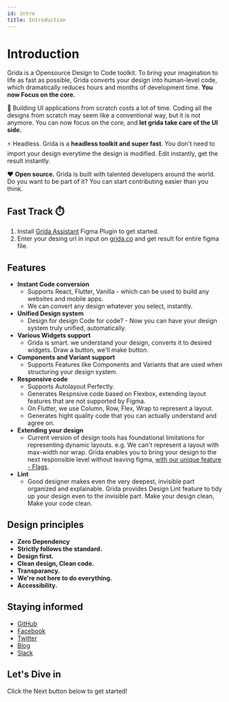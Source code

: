 ```yaml
---
id: intro
title: Introduction
---
```


# Introduction

Grida is a Opensource Design to Code toolkit. To bring your imagination to life as fast as possible, Grida converts your design into human-level code, which dramatically reduces hours and months of development time. **You now Focus on the core.**

💸 Building UI applications from scratch costs a lot of time. Coding all the designs from scratch may seem like a conventional way, but it is not anymore. You can now focus on the core, and **let grida take care of the UI side.**

⚡️ Headless. Grida is a **headless toolkit and super fast**. You don't need to import your design everytime the design is modified. Edit instantly, get the result instantly.

❤️ **Open source.** Grida is built with talented developers around the world. Do you want to be part of it? You can start contributing easier than you think.

## Fast Track ⏱️

1. Install [Grida Assistant](https://grida.co/assistant) Figma Plugin to get started.
2. Enter your desing url in input on [grida.co](https://grida.co) and get result for entire figma file.

## Features

- **Instant Code conversion**
  - Supports React, Flutter, Vanilla - which can be used to build any websites and mobile apps.
  - We can convert any design whatever you select, instantly.
- **Unified Design system**
  - Design for design Code for code? - Now you can have your design system truly unified, automatically.
- **Various Widgets support**
  - Grida is smart. we understand your design, converts it to desired widgets. Draw a button, we'll make button.
- **Components and Variant support**
  - Supports Features like Components and Variants that are used when structuring your design system.
- **Responsive code**
  - Supports Autolayout Perfectly.
  - Generates Respnsive code based on Flexbox, extending layout features that are not supported by Figma.
  - On Flutter, we use Column, Row, Flex, Wrap to represent a layout.
  - Generates hight quality code that you can actually understand and agree on.
- **Extending your design**
  - Current version of design tools has foundational limitations for representing dynamic layouts. e.g. We can't represent a layout with max-width nor wrap. Grida enables you to bring your design to the next responsible level without leaving figma, [with our unique feature - Flags][flags-docs].
- **Lint**
  - Good designer makes even the very deepest, invisible part organized and explainable. Grida provides Design Lint feature to tidy up your design even to the invisible part. Make your design clean, Make your code clean.

## Design principles

- **Zero Dependency**
  <!-- TODO: , but available on prod -->
- **Strictly follows the standard.**
  <!-- TODO: , but available on prod -->
- **Design first.**
  <!-- TODO: , but available on prod -->
- **Clean design, Clean code.**
  <!-- TODO: , but available on prod -->
- **Transparancy.**
  <!-- TODO: , but available on prod -->
- **We're not here to do everything.**
  <!-- TODO: , but available on prod -->
- **Accessibility.**
  <!-- TODO: , but available on prod -->

## Staying informed

- [GitHub][grida-github]
- [Facebook][grida-facebook]
- [Twitter][grida-twitter]
- [Blog][grida-blog]
- [Slack][grida-join-slack]

## Let's Dive in

Click the Next button below to get started!

<!-- --------------- -->

[grida-website-signup]: https://accounts.grida.co/signup
[grida-youtube]: https://www.youtube.com/channel/UCgJO5apXl_pXRfTxNrkbEBw
[grida-github]: https://github.com/gridaco
[grida-join-slack]: https://grida.co/join-slack
[grida-blog]: https://grida.co/blog
[grida-reddit]: https://www.reddit.com/r/gridaco/
[grida-twitter]: https://twitter.com/grida_co
[grida-facebook]: https://www.facebook.com/grida.co
[grida-instagram]: https://www.instagram.com/grida.co
[contributor-covenant]: https://www.contributor-covenant.org/
[grida-codeofconduct]: https://github.com/gridaco/grida.co/blob/main/CODE_OF_CONDUCT.md
[flags-docs]: https://grida.co/docs/flags/

